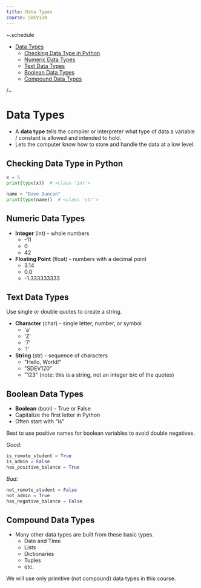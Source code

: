 ```yaml
---
title: Data Types
course: SDEV120
---
```


~.schedule

- [Data Types](#data-types)
  - [Checking Data Type in Python](#checking-data-type-in-python)
  - [Numeric Data Types](#numeric-data-types)
  - [Text Data Types](#text-data-types)
  - [Boolean Data Types](#boolean-data-types)
  - [Compound Data Types](#compound-data-types)

/~

# Data Types

- A **data type** tells the compiler or interpreter what type of data a variable / constant is allowed and intended to hold.
- Lets the computer know how to store and handle the data at a low level.

## Checking Data Type in Python

```python
x = 5
print(type(x))  # <class 'int'>

name = "Dave Duncan"
print(type(name))  # <class 'str'>
```

## Numeric Data Types

- **Integer** (int) - whole numbers
  - -11
  - 0
  - 42
- **Floating Point** (float) - numbers with a decimal point
  - 3.14
  - 0.0
  - -1.333333333

## Text Data Types

Use single or double quotes to create a string.

- **Character** (char) - single letter, number, or symbol
  - 'a'
  - 'Z'
  - '7'
  - '!'
- **String** (str) - sequence of characters
  - "Hello, World!"
  - "SDEV120"
  - "123" (note: this is a string, not an integer b/c of the quotes)

## Boolean Data Types

- **Boolean** (bool) - True or False
- Capitalize the first letter in Python
- Often start with "is"

Best to use positive names for boolean variables to avoid double negatives.

_Good:_

```python
is_remote_student = True
is_admin = False
has_positive_balance = True
```

_Bad:_

```python
not_remote_student = False
not_admin = True
has_negative_balance = False
```

## Compound Data Types

- Many other data types are built from these basic types.
  - Date and Time
  - Lists
  - Dictionaries
  - Tuples
  - etc.

We will use only primitive (not compound) data types in this course.
